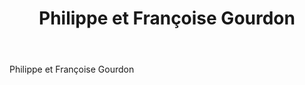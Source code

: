 ﻿---
title: Philippe et Françoise Gourdon
huis: Château Tour Grise
regio: A.O.C. Saumur
photo: gourdon.jpg
layout: wijnhuis

wijnen:
    - naam:  Ze Bulle Blanc'14
      ref:   
      app:   Vin de France
      type:  Méthode Originale (Tendre + CO2)
      cep:   Chenin blanc
      prijs: €11.15
    
    - naam:  Ze Bulle Rosé'14
      ref:   
      app:   Vin de France
      type:  Méthode Originale (Tendre + CO2)
      cep:   Cabernet franc
      prijs: €11.15
     
    - naam:  Saumur Brut'02
      ref:   
      app:   A.O.C. Saumur
      type:  Méthode traditionelle
      cep:   Chenin blanc
      prijs: €14.45
      
    - naam:  Les Fontenelles'10  
      ref:   
      app:   A.O.C. Saumur
      type:  Blanc sec
      cep:   Chenin blanc
      prijs: €13.09
      opm:   Calcaire Jurassique (Calcaire dûre)
       
    - naam:  Les Amandiers'06
      ref:   
      app:   A.O.C. Saumur
      type:  Blanc sec
      cep:   Chenin blanc
      prijs: €13.09
      opm:   Calcaire Turonien 
     
    - naam:  Les Amandiers'12
      ref:   
      app:   A.O.C. Saumur
      type:  Blanc Sec
      cep:   Chenin blanc
      prijs: €13.73
      opm:   Calcaire Turonien
      
    - naam:  Cuvée 253'11
      ref:   
      app:   A.O.C. Saumur Le-Puy-Notre-Dame
      type:  Rouge
      cep:   Chenin blanc
      prijs: €12.95 
      opm:   Cuvée surclassé
      
    - naam:  Les Vigneaux'03
      ref:   
      app:   A.O.C. Saumur
      type:  Blanc Sec
      cep:   Chenin blanc
      prijs: €12.95
---
Philippe et Françoise Gourdon 
